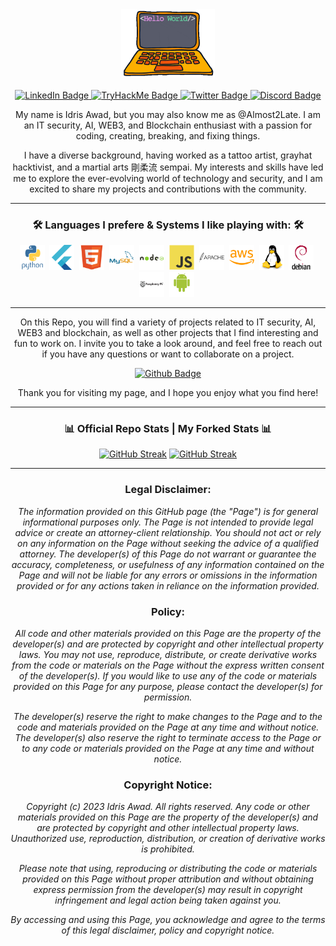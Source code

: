 
<div id="header" align="center">
  <img src="https://github.com/idrisawad/idrisawad/blob/main/HelloWorld.gif" width="150"/>

<div id="badges" align="center">
  <a href="https://github.com/idrisawad">
    <img src="https://komarev.com/ghpvc/?username=idrisawad&style=flat-square&color=blue" alt=""/>
  </a>
</div>

<div id="badges" align="center">
  <a href="https://www.linkedin.com/in/idris-awad">
    <img src="https://img.shields.io/badge/LinkedIn-blue?style=for-the-badge&logo=linkedin&logoColor=white" alt="LinkedIn Badge"/>
  </a>
  <a href="https://tryhackme.com/p/AlmostTooLate">
    <img src="https://img.shields.io/badge/Try_hack_Me-brightgreen?style=for-the-badge&logo=tryhackme&logoColor=white" alt="TryHackMe Badge"/>
  </a>
  <a href="https://twitter.com/Almost2Late">
    <img src="https://img.shields.io/badge/Twitter-blue?style=for-the-badge&logo=twitter&logoColor=white" alt="Twitter Badge"/>
  </a>
  <a href="https://twitter.com/Almost2Late">
    <img src="https://img.shields.io/badge/𝔸𝕃𝕄𝕆𝕊𝕋𝟚𝕃𝔸𝕋𝔼 4308-blueviolet?style=for-the-badge&logo=discord&logoColor=white" alt="Discord Badge"/>
  </a>
</div> 

My name is Idris Awad, but you may also know me as @Almost2Late. I am an IT security, AI, WEB3, and Blockchain enthusiast with a passion for coding, creating, breaking, and fixing things.

I have a diverse background, having worked as a tattoo artist, grayhat hacktivist, and a martial arts 剛柔流 sempai. My interests and skills have led me to explore the ever-evolving world of technology and security, and I am excited to share my projects and contributions with the community.

---

### :hammer_and_wrench: Languages I prefere & Systems I like playing with: :hammer_and_wrench: ### 

<div>
  <img src="https://github.com/devicons/devicon/blob/master/icons/python/python-original-wordmark.svg" title="Python" alt="Python" width="40" height="40"/>&nbsp;
  <img src="https://github.com/devicons/devicon/blob/master/icons/flutter/flutter-original.svg" title="Flutter" alt="Flutter" width="40" height="40"/>&nbsp;
  <img src="https://github.com/devicons/devicon/blob/master/icons/html5/html5-original.svg" title="HTML5" alt="HTML" width="40" height="40"/>&nbsp;
  <img src="https://github.com/devicons/devicon/blob/master/icons/mysql/mysql-original-wordmark.svg" title="MySQL"  alt="MySQL" width="40" height="40"/>&nbsp;
  <img src="https://github.com/devicons/devicon/blob/master/icons/nodejs/nodejs-original-wordmark.svg" title="NodeJS" alt="NodeJS" width="40" height="40"/>&nbsp;
  <img src="https://github.com/devicons/devicon/blob/master/icons/javascript/javascript-original.svg" title="JavaScript" alt="JavaScript" width="40" height="40"/>&nbsp;
  <img src="https://github.com/devicons/devicon/blob/master/icons/apache/apache-line-wordmark.svg" title="Apache" alt="Apache" width="40" height="40"/>&nbsp;
  <img src="https://github.com/devicons/devicon/blob/master/icons/amazonwebservices/amazonwebservices-plain-wordmark.svg" title="AWS" alt="AWS" width="40" height="40"/>&nbsp;
  <img src="https://github.com/devicons/devicon/blob/master/icons/linux/linux-original.svg" title="Linux" alt="Linux" width="40" height="40"/>&nbsp;
  <img src="https://github.com/devicons/devicon/blob/master/icons/debian/debian-original-wordmark.svg" title="Debian" alt="Debian" width="40" height="40"/>&nbsp;
  <img src="https://github.com/devicons/devicon/blob/master/icons/raspberrypi/raspberrypi-line-wordmark.svg" title="RaspberryPi" alt="RaspberryPi" width="40" height="40"/>&nbsp;
  <img src="https://github.com/devicons/devicon/blob/master/icons/android/android-original-wordmark.svg" title="Android" alt="Android" width="40" height="40"/>&nbsp;
</div> 

---

On this Repo, you will find a variety of projects related to IT security, AI, WEB3 and blockchain, as well as other projects that I find interesting and fun to work on. I invite you to take a look around, and feel free to reach out if you have any questions or want to collaborate on a project.

<div id="badges" align="center">
   <a href="https://github.com/almost2late/">
    <img src="https://img.shields.io/badge/My_Forks-black?style=for-the-badge&logo=github&logoColor=white" alt="Github Badge"/>
  </a>
</div>

Thank you for visiting my page, and I hope you enjoy what you find here!

---

### 📊 Official Repo Stats | My Forked Stats 📊 ###

[![GitHub Streak](http://github-readme-streak-stats.herokuapp.com?user=idrisawad&theme=dark&hide_border=true&border_radius=4.6)](https://git.io/streak-stats)  [![GitHub Streak](http://github-readme-streak-stats.herokuapp.com?user=almost2late&theme=dark&hide_border=true&border_radius=4.6)](https://git.io/streak-stats)

---

### Legal Disclaimer: ###

*The information provided on this GitHub page (the "Page") is for general informational purposes only. The Page is not intended to provide legal advice or create an attorney-client relationship. You should not act or rely on any information on the Page without seeking the advice of a qualified attorney. The developer(s) of this Page do not warrant or guarantee the accuracy, completeness, or usefulness of any information contained on the Page and will not be liable for any errors or omissions in the information provided or for any actions taken in reliance on the information provided.*

### Policy: ###

*All code and other materials provided on this Page are the property of the developer(s) and are protected by copyright and other intellectual property laws. You may not use, reproduce, distribute, or create derivative works from the code or materials on the Page without the express written consent of the developer(s). If you would like to use any of the code or materials provided on this Page for any purpose, please contact the developer(s) for permission.*

*The developer(s) reserve the right to make changes to the Page and to the code and materials provided on the Page at any time and without notice. The developer(s) also reserve the right to terminate access to the Page or to any code or materials provided on the Page at any time and without notice.*

### Copyright Notice: ###

*Copyright (c) 2023 Idris Awad. All rights reserved. Any code or other materials provided on this Page are the property of the developer(s) and are protected by copyright and other intellectual property laws. Unauthorized use, reproduction, distribution, or creation of derivative works is prohibited.*

*Please note that using, reproducing or distributing the code or materials provided on this Page without proper attribution and without obtaining express permission from the developer(s) may result in copyright infringement and legal action being taken against you.*

*By accessing and using this Page, you acknowledge and agree to the terms of this legal disclaimer, policy and copyright notice.*

